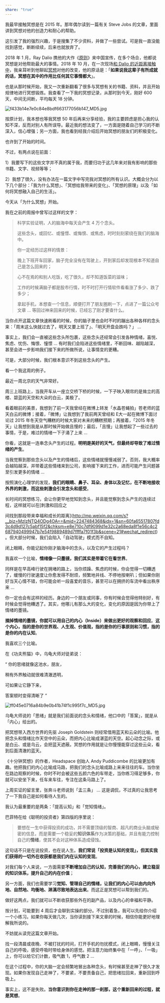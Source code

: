 ```yaml
---
share: "true"
---
```

我最早接触冥想是在 2015 年。那年偶尔读到一篇有关 Steve Jobs 的文章，里面讲到冥想对他的创造力和耐心的帮助。  

这引发了我的强烈兴趣，于是搜集了不少资料，并做了一些尝试。可是我一直没能找到感觉，断断续续，后来也就放弃了。

2018 年 1 月，Ray Dalio 携他的大作《[原则](%E5%8E%9F%E5%88%99.md)》来中国宣传，在多个场合，他都说冥想是对他帮助最大的事情。2018 年 10 月，在一次现场[和 Dalio 的近距离接触中](http://mp.weixin.qq.com/s?__biz=MzIzNTQ4ODg4OA==&mid=2247484149&idx=1&sn=204db45e53996d2bc5b6ea8e25a4e264&chksm=e8e711e2df9098f4eed01d7c3c1cb37e7477cecdd8293b0518550127d51c3515b6bf5e12a768&scene=21#wechat_redirect)，我亲耳听到他聊起[冥想](%E5%86%A5%E6%83%B3.md)对他的改变，他的原话是：「**如果说我这辈子有所成就的话，冥想在其中的作用比任何其它事情都大**」。

也是从那时候开始，我又一次重新翻看了很多与冥想有关的书籍、资料，并且开始规律地进行冥想锻炼。我查看了一下我的冥想记录，从那时到今天，刚好 600 天，中间无间断，平均每天 18 分钟。

![f433b14e7e0c84e8bdf663177056b147_MD5.jpg](assets/f433b14e7e0c84e8bdf663177056b147_MD5.jpg)

按原计划，我本想也等我冥想 50 年后再来分享经验，我的主要顾虑是担心我的认知不深，反而对别人有所误导。最近我的想法变了，一方面是随着自己学习的不断深入，信心增强；另一方面，我也看到经我介绍后开始冥想的朋友们的积极变化。

也许到了开始的时间。

不过，有两点说在前面：

1）我要写下的这些文字并不真的属于我，而要归功于这几年来对我有影响的那些书籍、文字、视频等等；

2）我想了很久，没有办法在一篇文字中写完我对冥想的所有认识。大概会分为以下几个部分：「我为什么冥想」、「冥想给我带来的变化」、「冥想的原理」以及「如何将冥想融入自己的生活」。

今天从「为什么冥想」开始。

我在之前的周报中曾写过这样的文字：

> 科学实验证明，人的脑海中每天会产生 4 万个念头。
> 
> 这些念头，或回忆、或憧憬、或悔恨、或焦虑，时时刻刻萦绕在我们的脑海中。
> 
> 你一定经历过这样的情景：
> 
> 晚上下班开车回家，脑子完全没有在驾驶上，开到家后却发现根本不知道自己是怎么回来的；
> 
> 心不在焉的和别人吃饭，吃了很久，却不知道饭菜的滋味；
> 
> 工作的时候满脑子都是股市行情，时不时打开行情软件看看涨了多少、跌了多少；
> 
> 拿起手机，本想查一个信息，顺便打开了朋友圈刷一下，点进了一篇公众号文章 … 等回过神来回来的时候，已经忘了刚才要查什么。

当你点开这篇文章快速刷看的时候，你的脑子里也会时不时的蹦出各种各样的念头来：「周末这么快就过去了，明天又要上班了」、「明天开盘会跌吗？」 ...

事实上，我们会一直被这些念头所包裹，这些念头还经常会引发各种情绪，喜悦、焦虑、忧伤、悔恨、憧憬 ... 有时我们会陷进这些情绪里，不断回味、越陷越深，甚至会进一步影响我们接下来的所做所说，让事情变的更糟。

可是，大部分时候，我们根本意识不到这些念头的产生。

看一个我这周的例子。

最近一周北京的天气非常好。

周三上班路上，当我开车从一座立交桥下桥的时候，一下子映入眼帘的是耸立的高楼、碧蓝的天空和大朵的白云，美极了。

看着眼前的美景，我想到了前一天我曾经在微博上转发「水晶苍蝇拍」苍老师的蓝天白云的微博；接着，「微博」让我想到了我前两天曾经和 E大一起在微博下面讨论过 2015 年冬天空气糟糕的时候大家对未来的糟糕预期；再接着，「2015 年冬天」让我想到我是从那时候开始做且慢的；最后，「且慢」让我想起了一些过去的事情，于是，难过的情绪一下子涌了上来 ...

你看，这就是一连串念头产生的过程。**明明是美好的天气，但最终却导致了难过情绪的产生**。

当我觉察到那些念头以及产生的情绪后，这些情绪就慢慢减弱了。否则，我大概率会越陷越深，并带着这些情绪来到公司，影响接下来的工作，进而可能产生问题甚至引发更多的情绪 ...

按照演化心理学的发现，**我们的眼睛、鼻子、耳朵、身体以及记忆，在不断地接收外界的刺激，而这些刺激会引发念头和感受**。

长时间的冥想练习，会让你更早地觉知到念头，并且能觉察到念头产生的连续过程，这样就可以在[刺激和回应之

间找到那段带来幸福和成长的距离](http://mp.weixin.qq.com/s?__biz=MzIzNTQ4ODg4OA==&mid=2247484368&idx=1&sn=60fa65517807fd3c4d9d127c5abf15f2&chksm=e8e710c7df9099d1e32c2a68eda8f1e56c4c2687940499947b7e54f9889489d7ffffa7f01f3b&scene=21#wechat_redirect)。但大部分时候，我们会陷入「自动驾驶」模式而不自知。

闭上眼睛，你能记起你刚才脑海中的念头，以及它的产生过程吗？

我喜欢一个比喻，**情绪像一只墨镜，我们其实是带着它在看世界**。

同样是在早高峰行驶在拥堵的路上，当你烦躁、焦虑的时候，你会觉得一切糟透了，缓慢的行驶速度让你愈发得不耐烦，频繁地并线、不停地按喇叭；但如果你刚好当天心情不错，你可能会听一段喜爱的音乐，甚至可以在拥挤的车流中看出秩序来 ...

你一定也会有这样的经历。身边的一个朋友或同事，你有时候会觉得他特别好，有时候会觉得他糟透了。其实，他哪儿有那么大的变化，变化的原因是因为你带上了情绪的墨镜。

**摘掉情绪的墨镜，你就可以用自己的内心（Inside）来做出更好的观察和回应**。**这个内心，指的是你的世界观、人生观、价值观，指的是你的行事原则和习惯，指的是你的内在认知**。

我喜欢三个比喻。

在《功夫熊猫》中，乌龟大师对徒弟说：

“ 你的思绪就像这池水，朋友，

稍有外界触动就很难清澈透明，

可如果让它静下来，

答案顿时变得清晰了 ”

![ff045e0716a84b9e0b41b74f1c995f7c_MD5.jpg](assets/ff045e0716a84b9e0b41b74f1c995f7c_MD5.jpg)

乌龟大师说的「思绪」就是我们前面说的念头和情绪，他口中的「答案」，就是从「内心」给出的。

把冥想带入西方世界的先驱 Joseph Goldstein 则经常借用蓝天和云朵的比喻。他把念头和情绪比作天空中的云朵，而把内心比喻成湛蓝的天空。起心动念之际，或是白云、或是乌云，会把蓝天遮蔽。冥想的作用就是让你慢慢能穿过这些云朵，看到后面清澈的蓝天。

《十分钟冥想》的作者，Headspace 创始人 Andy Puddicombe 的比喻更加有趣。他把我们的内心比喻成马路，把我们的念头比喻成路上来来往往的车。当你坐在路边观察的时候，你时不时会被这些五颜六色的车带走，当你练习得足够多，你就可以安坐下来，任车来车往，专注在这条马路上了。

上周实证的留言里，张奔斗老师说到「孟三条」 ... 这是调侃，不过真的让我思考了一下我自己是如何看待人生的。

我认为最重要的是两条：「提高认知」和「觉知情绪」。

巴菲特在给《聪明的投资者》第四版的序里说：

> 要想在一生中获得投资的成功，并不需要顶级的智商、超凡的商业头脑或秘密的信息，而是需要一个稳妥的**知识体系**作为决策的基础，并且有能力控制自己的**情绪**，使其不会对这种体系造成侵蚀。

这句话不只是在说投资，也在说人生。**我们常说「投资是认知的变现」，但其实我们获得的一切外在收获都是我们内在认知的变现**。

对我们每个人来说，一方面需要**不断增加自己的认知，完善我们的内心，建立稳妥的知识体系，提升自己的内在价值**；

另一方面，我们也需要学习**觉知、管理自己的情绪，让我们的内心可以由内向外地、自然地、均衡地、淋漓尽致地表达出来**。而这正是冥想可以帮到我们的。

做好这两点，我们就可以不断收获那些外在的副产品，以及内心的幸福和平静。

按计划，可能要到 4 周后才会聊到实操的部分。不过别着急，我可以先给你介绍一个小练习。如果你每天做几次，当你读到接下来文章的时候，相信你能更好地理解我所说的。

不妨就从读完这篇文章开始。

找一段清晨或夜晚、不被打扰的时间，打开手机的勿扰模式，闭上眼睛，慢慢关注自己的呼吸，感受呼吸时带给身体的感觉。把注意力始终集中在「一呼」、「一吸」上，你可以给它们计数，吸气数 1，呼气数 2 ...

在这个过程中，你的大脑一定会频繁地冒出各种念头，有时候甚至走神了很久才发现。如果你发现自己走神了，不要紧，不要责备自己，把思绪拉回来，重新回到呼吸上。

事实上，这不是失败。**当你意识到你在走神的那一刹那，这个重新回来的过程，就是冥想**。